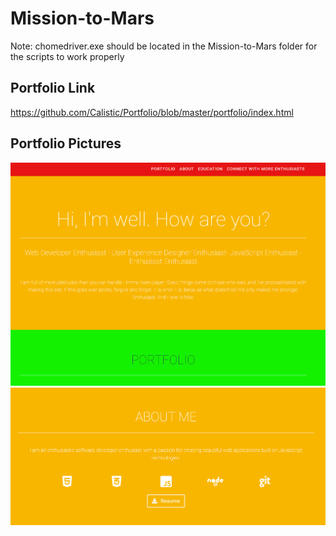 # Mission-to-Mars

Note: chomedriver.exe should be located in the Mission-to-Mars folder for the scripts to work properly

## Portfolio Link
https://github.com/Calistic/Portfolio/blob/master/portfolio/index.html

## Portfolio Pictures
![Portfolio snapshot](https://github.com/Calistic/Mission-to-Mars/blob/master/pictures/portfolio1.PNG)
![Portfolio snapshot2](https://github.com/Calistic/Mission-to-Mars/blob/master/pictures/portfolio2.PNG)